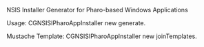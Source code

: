 NSIS Installer Generator for Pharo-based Windows Applications

Usage:
CGNSISIPharoAppInstaller new generate.

Mustache Template:
CGNSISIPharoAppInstaller new joinTemplates.